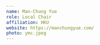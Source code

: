 ```yaml
---
name: Man-Chung Yue
role: Local Chair
affiliation: HKU
website: https://manchungyue.com/
photo: ymc.jpeg
---
```

